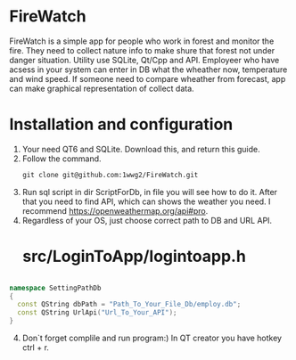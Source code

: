 # FireWatch
FireWatch is a simple app for people who work in forest and monitor the fire. They need to collect nature info to make shure that forest not under danger situation.
Utility use SQLite, Qt/Cpp and API. Employeer who have acsess in your system can enter in DB what the wheather now, temperature and wind speed. If someone need to compare wheather from forecast, app can make graphical representation of collect data.

# Installation and configuration
1. Your need QT6 and SQLite. Download this, and return this guide.
2. Follow the command.
    ```markdown
    git clone git@github.com:1wwg2/FireWatch.git
4. Run sql script in dir ScriptForDb, in file you will see how to do it. After that you need to find API, which can shows the weather you need. I recommend https://openweathermap.org/api#pro.
5. Regardless of your OS, just choose correct path to DB and URL API.
   # src/LoginToApp/logintoapp.h
  ```cpp

namespace SettingPathDb
{
    const QString dbPath = "Path_To_Your_File_Db/employ.db";
    const QString UrlApi("Url_To_Your_API");
}
```
4. Don`t forget complile and run program:) In QT creator you have hotkey ctrl + r. 

